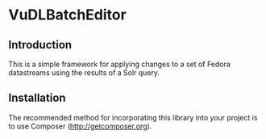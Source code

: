 VuDLBatchEditor
===============

Introduction
------------
This is a simple framework for applying changes to a set of Fedora datastreams
using the results of a Solr query.


Installation
------------
The recommended method for incorporating this library into your project is to use
Composer (http://getcomposer.org).